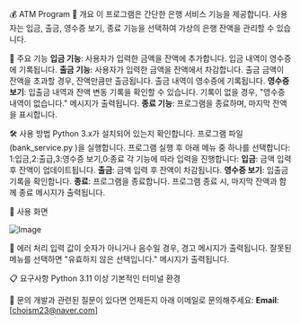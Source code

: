 💰 ATM Program
📜 개요
이 프로그램은 간단한 은행 서비스 기능을 제공합니다. 사용자는 입금, 출금, 영수증 보기, 종료 기능을 선택하여 가상의 은행 잔액을 관리할 수 있습니다.

📂 주요 기능
**입금 기능**:
사용자가 입력한 금액을 잔액에 추가합니다.
입금 내역이 영수증에 기록됩니다.
**출금 기능**:
사용자가 입력한 금액을 잔액에서 차감합니다.
출금 금액이 잔액을 초과할 경우, 잔액만큼만 출금됩니다.
출금 내역이 영수증에 기록됩니다.
**영수증 보기**:
입출금 내역과 잔액 변동 기록을 확인할 수 있습니다.
기록이 없을 경우, "영수증 내역이 없습니다." 메시지가 출력됩니다.
**종료 기능**:
프로그램을 종료하며, 마지막 잔액을 표시합니다.

🛠️ 사용 방법
Python 3.x가 설치되어 있는지 확인합니다.
프로그램 파일(bank_service.py )을 실행합니다.
프로그램 실행 후 아래 메뉴 중 하나를 선택합니다:
 1:입금,2:출급,3:영수증 보기,0:종료
각 기능에 따라 입력을 진행합니다:
**입금**: 금액 입력 후 잔액이 업데이트됩니다.
**출금**: 금액 입력 후 잔액이 차감됩니다.
**영수증 보기**: 입출금 기록을 확인합니다.
**종료**: 프로그램을 종료합니다.
프로그램 종료 시, 마지막 잔액과 함께 종료 메시지가 출력됩니다.

🧩 사용 화면

![Image](https://github.com/user-attachments/assets/88e897ef-a83b-402b-a3a8-0355454c7a58)

🐛 에러 처리
입력 값이 숫자가 아니거나 음수일 경우, 경고 메시지가 출력됩니다.
잘못된 메뉴를 선택하면 "유효하지 않은 선택입니다." 메시지가 출력됩니다.

📋 요구사항
Python 3.11 이상
기본적인 터미널 환경

📧 문의
개발과 관련된 질문이 있다면 언제든지 아래 이메일로 문의해주세요:
**Email**: [﻿choism23@naver.com] 
